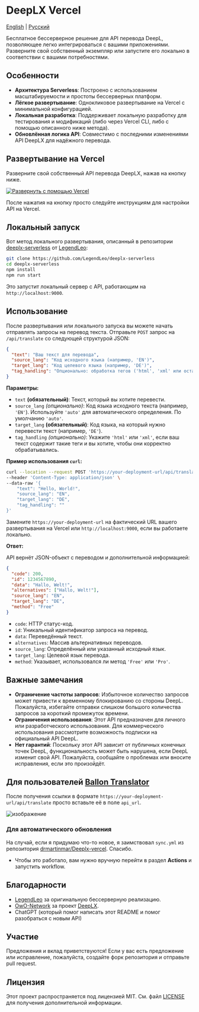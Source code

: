 
DeepLX Vercel
=============

[English](README.md) | [Русский](README_RU.md)

Бесплатное бессерверное решение для API перевода DeepL, позволяющее легко интегрироваться с вашими приложениями. Разверните свой собственный экземпляр или запустите его локально в соответствии с вашими потребностями.

Особенности
----------------------

* **Архитектура Serverless**: Построено с использованием масштабируемости и простоты бессерверных платформ.
* **Лёгкое развертывание**: Однокликовое развертывание на Vercel с минимальной конфигурацией.
* **Локальная разработка**: Поддерживает локальную разработку для тестирования и модификаций (либо через Vercel CLI, либо с помощью описанного ниже метода).
* **Обновлённая логика API**: Совместимо с последними изменениями API DeepLX для надёжного перевода.

Развертывание на Vercel
--------------------------------------

Разверните свой собственный API перевода DeepLX, нажав на кнопку ниже.

[![Развернуть с помощью Vercel](https://vercel.com/button)](https://vercel.com/new/clone?repository-url=https%3A%2F%2Fgithub.com%2Fbropines%2FDeeplx-vercel)

После нажатия на кнопку просто следуйте инструкциям для настройки API на Vercel.

Локальный запуск
-------------------------------

Вот метод локального развертывания, описанный в репозитории [deeplx-serverless](https://github.com/LegendLeo/deeplx-serverless/) от [LegendLeo](https://github.com/LegendLeo):

```bash
git clone https://github.com/LegendLeo/deeplx-serverless
cd deeplx-serverless
npm install
npm run start
```

Это запустит локальный сервер с API, работающим на `http://localhost:9000`.

Использование
--------------------------

После развертывания или локального запуска вы можете начать отправлять запросы на перевод текста. Отправьте `POST` запрос на `/api/translate` со следующей структурой JSON:

```json
{
  "text": "Ваш текст для перевода",
  "source_lang": "Код исходного языка (например, 'EN')",
  "target_lang": "Код целевого языка (например, 'DE')",
  "tag_handling": "Опционально: обработка тегов ('html', 'xml' или оставьте пустым)"
}
```

**Параметры:**

* `text` **(обязательный)**: Текст, который вы хотите перевести.
* `source_lang` _(опционально)_: Код языка исходного текста (например, `'EN'`). Используйте `'auto'` для автоматического определения. По умолчанию `'auto'`.
* `target_lang` **(обязательный)**: Код языка, на который нужно перевести текст (например, `'DE'`).
* `tag_handling` _(опционально)_: Укажите `'html'` или `'xml'`, если ваш текст содержит такие теги и вы хотите, чтобы они корректно обрабатывались.

**Пример использования `curl`:**

```bash
curl --location --request POST 'https://your-deployment-url/api/translate' \
--header 'Content-Type: application/json' \
--data-raw '{
    "text": "Hello, World!",
    "source_lang": "EN",
    "target_lang": "DE",
    "tag_handling": ""
}'
```

Замените `https://your-deployment-url` на фактический URL вашего развертывания на Vercel или `http://localhost:9000`, если вы работаете локально.

**Ответ:**

API вернёт JSON-объект с переводом и дополнительной информацией:

```json
{
  "code": 200,
  "id": 1234567890,
  "data": "Hallo, Welt!",
  "alternatives": ["Hallo, Welt!"],
  "source_lang": "EN",
  "target_lang": "DE",
  "method": "Free"
}
```

* `code`: HTTP статус-код.
* `id`: Уникальный идентификатор запроса на перевод.
* `data`: Переведённый текст.
* `alternatives`: Массив альтернативных переводов.
* `source_lang`: Определённый или указанный исходный язык.
* `target_lang`: Целевой язык перевода.
* `method`: Указывает, использовался ли метод `'Free'` или `'Pro'`.

Важные замечания
-------------------------------

* **Ограничение частоты запросов**: Избыточное количество запросов может привести к временному блокированию со стороны DeepL. Пожалуйста, избегайте отправки слишком большого количества запросов за короткий промежуток времени.
* **Ограничения использования**: Этот API предназначен для личного или разработческого использования. Для коммерческого использования рассмотрите возможность подписки на официальный API DeepL.
* **Нет гарантий**: Поскольку этот API зависит от публичных конечных точек DeepL, функциональность может быть нарушена, если DeepL изменит свой API. Пожалуйста, сообщайте о проблемах или вносите исправления, если это произойдёт.

Для пользователей [Ballon Translator](https://github.com/dmMaze/BallonsTranslator)
---------------------------------------------------

После получения ссылки в формате `https://your-deployment-url/api/translate` просто вставьте её в поле `api_url`.

![изображение](https://github.com/bropines/Deeplx-vercel/assets/57861007/335afdf4-2c3c-4970-b266-2cabdb5c7931)

### Для автоматического обновления

На случай, если я придумаю что-то новое, я заимствовал `sync.yml` из репозитория [drmartinmar/Deeplx-vercel](https://github.com/drmartinmar/Deeplx-vercel). Спасибо.

* Чтобы это работало, вам нужно вручную перейти в раздел **Actions** и запустить workflow.

Благодарности
--------------------------

* [LegendLeo](https://github.com/LegendLeo) за оригинальную бессерверную реализацию.
* [OwO-Network](https://github.com/OwO-Network) за проект [DeepLX](https://github.com/OwO-Network/DeepLX).
* ChatGPT (который помог написать этот README и помог разобраться с новым API)

Участие
--------------

Предложения и вклад приветствуются! Если у вас есть предложение или исправление, пожалуйста, создайте форк репозитория и отправьте pull request.

Лицензия
----------------

Этот проект распространяется под лицензией MIT. См. файл [LICENSE](LICENSE) для получения дополнительной информации.
